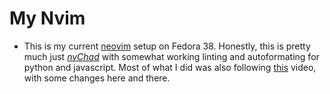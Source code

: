 # My Nvim

- This is my current [neovim](https://github.com/neovim) setup on Fedora 38. Honestly, this is pretty much just [_nvChad_](https://nvchad.com/) with somewhat working linting and autoformating for python and javascript. Most of what I did was also following [this](https://www.youtube.com/watch?v=CVCBHHFXWNE) video, with some changes here and there.

